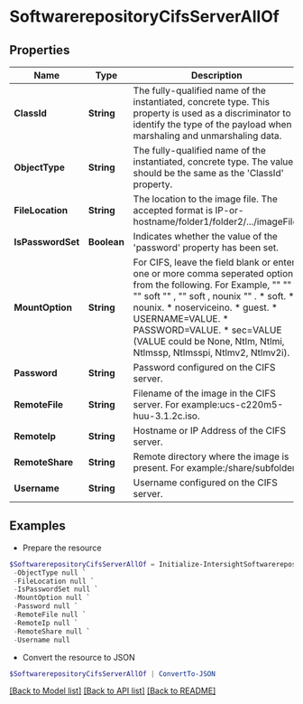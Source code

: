 # SoftwarerepositoryCifsServerAllOf
## Properties

Name | Type | Description | Notes
------------ | ------------- | ------------- | -------------
**ClassId** | **String** | The fully-qualified name of the instantiated, concrete type. This property is used as a discriminator to identify the type of the payload when marshaling and unmarshaling data. | [default to "softwarerepository.CifsServer"]
**ObjectType** | **String** | The fully-qualified name of the instantiated, concrete type. The value should be the same as the &#39;ClassId&#39; property. | [default to "softwarerepository.CifsServer"]
**FileLocation** | **String** | The location to the image file. The accepted format is IP-or-hostname/folder1/folder2/.../imageFile. | [optional] 
**IsPasswordSet** | **Boolean** | Indicates whether the value of the &#39;password&#39; property has been set. | [optional] [readonly] [default to $false]
**MountOption** | **String** | For CIFS, leave the field blank or enter one or more comma seperated options from the following. For Example, &quot;&quot; &quot;&quot; , &quot;&quot; soft &quot;&quot; , &quot;&quot; soft , nounix &quot;&quot; . * soft. * nounix. * noserviceino. * guest. * USERNAME&#x3D;VALUE. * PASSWORD&#x3D;VALUE. * sec&#x3D;VALUE (VALUE could be None, Ntlm, Ntlmi, Ntlmssp, Ntlmsspi, Ntlmv2, Ntlmv2i). | [optional] 
**Password** | **String** | Password configured on the CIFS server. | [optional] 
**RemoteFile** | **String** | Filename of the image in the CIFS server. For example:ucs-c220m5-huu-3.1.2c.iso. | [optional] [readonly] 
**RemoteIp** | **String** | Hostname or IP Address of the CIFS server. | [optional] [readonly] 
**RemoteShare** | **String** | Remote directory where the image is present. For example:/share/subfolder. | [optional] [readonly] 
**Username** | **String** | Username configured on the CIFS server. | [optional] 

## Examples

- Prepare the resource
```powershell
$SoftwarerepositoryCifsServerAllOf = Initialize-IntersightSoftwarerepositoryCifsServerAllOf  -ClassId null `
 -ObjectType null `
 -FileLocation null `
 -IsPasswordSet null `
 -MountOption null `
 -Password null `
 -RemoteFile null `
 -RemoteIp null `
 -RemoteShare null `
 -Username null
```

- Convert the resource to JSON
```powershell
$SoftwarerepositoryCifsServerAllOf | ConvertTo-JSON
```

[[Back to Model list]](../README.md#documentation-for-models) [[Back to API list]](../README.md#documentation-for-api-endpoints) [[Back to README]](../README.md)


